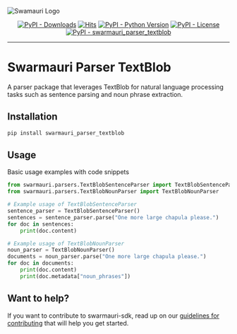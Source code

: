 
![Swamauri Logo](https://res.cloudinary.com/dbjmpekvl/image/upload/v1730099724/Swarmauri-logo-lockup-2048x757_hww01w.png)

<p align="center">
    <a href="https://pypi.org/project/swarmauri_parser_textblob/">
        <img src="https://img.shields.io/pypi/dm/swarmauri_parser_textblob" alt="PyPI - Downloads"/></a>
    <a href="https://hits.sh/github.com/swarmauri/swarmauri-sdk/tree/master/pkgs/community/swarmauri_parser_textblob/">
        <img alt="Hits" src="https://hits.sh/github.com/swarmauri/swarmauri-sdk/tree/master/pkgs/community/swarmauri_parser_textblob.svg"/></a>
    <a href="https://pypi.org/project/swarmauri_parser_textblob/">
        <img src="https://img.shields.io/pypi/pyversions/swarmauri_parser_textblob" alt="PyPI - Python Version"/></a>
    <a href="https://pypi.org/project/swarmauri_parser_textblob/">
        <img src="https://img.shields.io/pypi/l/swarmauri_parser_textblob" alt="PyPI - License"/></a>
    <a href="https://pypi.org/project/swarmauri_parser_textblob/">
        <img src="https://img.shields.io/pypi/v/swarmauri_parser_textblob?label=swarmauri_parser_textblob&color=green" alt="PyPI - swarmauri_parser_textblob"/></a>
</p>

---

# Swarmauri Parser TextBlob

A parser package that leverages TextBlob for natural language processing tasks such as sentence parsing and noun phrase extraction.

## Installation

```bash
pip install swarmauri_parser_textblob
```

## Usage
Basic usage examples with code snippets
```python
from swarmauri.parsers.TextBlobSentenceParser import TextBlobSentenceParser
from swarmauri.parsers.TextBlobNounParser import TextBlobNounParser

# Example usage of TextBlobSentenceParser
sentence_parser = TextBlobSentenceParser()
sentences = sentence_parser.parse("One more large chapula please.")
for doc in sentences:
    print(doc.content)

# Example usage of TextBlobNounParser
noun_parser = TextBlobNounParser()
documents = noun_parser.parse("One more large chapula please.")
for doc in documents:
    print(doc.content)
    print(doc.metadata["noun_phrases"])
```

## Want to help?

If you want to contribute to swarmauri-sdk, read up on our [guidelines for contributing](https://github.com/swarmauri/swarmauri-sdk/blob/master/contributing.md) that will help you get started.
